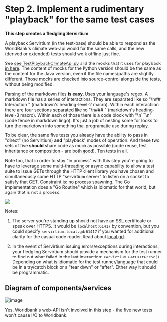 # Step 2. Implement a rudimentary "playback" for the same test cases

**This step creates a fledgling Servirtium**

A playback Servirtium (in the test-base) should be able to respond as the WorldBank's climate web-api would for the same calls, and the new (derived or extended) tests should work offline just fine.

See [see TestPlaybackClimateApi.py](https://github.com/servirtium/demo-python-climate-tck/blob/master/src/test/TestPlaybackClimateApi.py) and the mocks that it uses for playback [in here](https://github.com/servirtium/demo-python-climate-tck/tree/master/src/mocks). The content of mocks for the Python version should be the same as the content for the Java version, even if the file names/paths are slightly different. Those mocks are checked into source-control alongside the tests, without being modified.

Parsing of the markdown files **is easy**. Uses your language's regex. A markdown file has a series of interactions. They are separated like so "\n## Interaction " (markdown's heading-level-2 macro). Within each interactiion there are four sections separated like so "\n### " (markdown's heading-level-3 macro). Within each of those there is a code block with "\n```\n" (code fence in markdown lingo). It's just a job of nesting some for looks to turn the markdown into something that programatic use during replay. 

To be clear, the same five tests you already have the ability to pass in "direct" (no Servirtium) **and** "playback" modes of operation. And these two sets of five **should** share code as much as possible (code reuse, test inheritance or composition - are both good). Ten tests in all.

Note too, that in order to stay "in process" with this step you're going to have to leverage 
some multi-threading or async capability to allow a test suite to issue GETs through the HTTP client library you have chosen and simultaneously some HTTP "servirtium server" to listen on a socket to satisfy that GET. Constraint is: no process spawning. The Go implementation does a "Go Routine" which is idiomatic for that world, but again that is not a process.

<img src="https://raw.github.com/servirtium/README/master/2.svg?sanitize=true">

Notes:
1. The server you're standing up should not have an SSL certificate or speak over HTTPS. It would be `localhost:61417` by convention, but you could specify `servirtium.local.gd:61417` if you wanted for additional clarity for the casual code reader. Read about [local.gd](http://local.gd).

2. In the event of Servirtium issuing errors/exceptions during interactions, your fledgling Servirtium should provide a mechanism for the test runner to find out what failed in the last interaction:  `servirtium.GetLastError()`. Depending on what is idiomatic for the test runner/language that could be in a try/catch block or a "tear down" or "after". Either way it should be programmatic. 



## Diagram of components/services

![image](https://user-images.githubusercontent.com/82182/91485984-8a8c8680-e8a3-11ea-9b9e-bdefd657452d.png)

Yes, Worldbank's web-API isn't involved in this step - the five new tests won't cause I/O to Worldbank.
